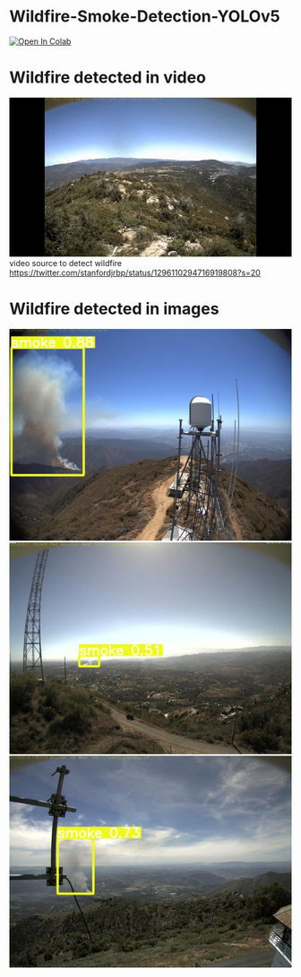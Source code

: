# Wildfire-Smoke-Detection-YOLOv5
[![Open In Colab](https://colab.research.google.com/assets/colab-badge.svg)](https://colab.research.google.com/github/vaidande/Wildfire-Smoke-Detection-YOLOv5/blob/main/Wildfire_Smoke_Detection_YOLOv5.ipynb)

# Wildfire detected in video
![Detected wildfire in video](images/smoke-video.gif)
<br>video source to detect wildfire https://twitter.com/stanfordjrbp/status/1296110294716919808?s=20
# Wildfire detected in images
![](https://github.com/vaidande/Wildfire-Smoke-Detection-YOLOv5/blob/9d72cb039a8b7661ee0d3cf1e78057a43a4d8eb9/images/smoke1.jpg)
![](https://github.com/vaidande/Wildfire-Smoke-Detection-YOLOv5/blob/61513ebbd7b7dbede1a6bb59c9fe58633c9219a0/images/smoke3.jpg)
![](https://github.com/vaidande/Wildfire-Smoke-Detection-YOLOv5/blob/61513ebbd7b7dbede1a6bb59c9fe58633c9219a0/images/smoke5.jpg)
